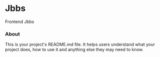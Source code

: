 Jbbs
====

Frontend Jbbs

### About

This is your project's README.md file. It helps users understand what your
project does, how to use it and anything else they may need to know.
